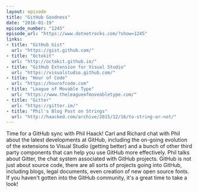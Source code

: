 ```yaml
---
layout: episode
title: "GitHub Goodness"
date: "2016-01-19"
episode_number: "1245"
episode_url: "https://www.dotnetrocks.com/?show=1245"
links:
- title: "GitHub Gist"
  url: "https://gist.github.com/"
- title: "Octokit"
  url: "http://octokit.github.io/"
- title: "GitHub Extension for Visual Studio"
  url: "https://visualstudio.github.com/"
- title: "Hour of Code"
  url: "https://hourofcode.com"
- title: "League of Movable Type"
  url: "https://www.theleagueofmoveabletype.com/"
- title: "Gitter"
  url: "https://gitter.im/"
- title: "Phil's Blog Post on Strings"
  url: "http://haacked.com/archive/2015/12/16/to-string-or-not/"
---
```


Time for a GitHub sync with Phil Haack! Carl and Richard chat with Phil about the latest developments at GitHub, including the on-going evolution of the extensions to Visual Studio (getting better) and a bunch of other third party components that can help you use GitHub more effectively. Phil talks about Gitter, the chat system associated with GitHub projects. GitHub is not just about source code, there are all sorts of projects going into GitHub, including blogs, legal documents, even creation of new open source fonts. If you haven't gotten into the GitHub community, it's a great time to take a look!
